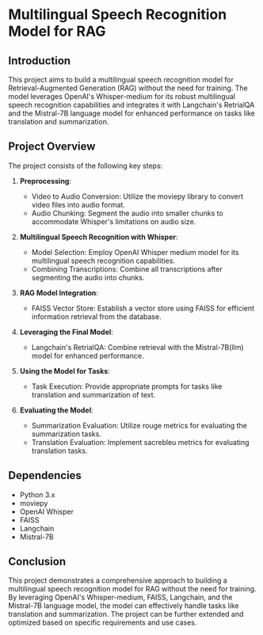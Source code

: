 # Multilingual Speech Recognition Model for RAG

## Introduction
This project aims to build a multilingual speech recognition model for Retrieval-Augmented Generation (RAG) without the need for training. The model leverages OpenAI's Whisper-medium for its robust multilingual speech recognition capabilities and integrates it with Langchain's RetrialQA and the Mistral-7B language model for enhanced performance on tasks like translation and summarization.

## Project Overview
The project consists of the following key steps:

1. **Preprocessing**:
   - Video to Audio Conversion: Utilize the moviepy library to convert video files into audio format.
   - Audio Chunking: Segment the audio into smaller chunks to accommodate Whisper's limitations on audio size.

2. **Multilingual Speech Recognition with Whisper**:
   - Model Selection: Employ OpenAI Whisper medium model for its multilingual speech recognition capabilities.
   - Combining Transcriptions: Combine all transcriptions after segmenting the audio into chunks.

3. **RAG Model Integration**:
   - FAISS Vector Store: Establish a vector store using FAISS for efficient information retrieval from the database.

4. **Leveraging the Final Model**:
   - Langchain's RetrialQA: Combine retrieval with the Mistral-7B(llm) model for enhanced performance.

5. **Using the Model for Tasks**:
   - Task Execution: Provide appropriate prompts for tasks like translation and summarization of text.

6. **Evaluating the Model**:
   - Summarization Evaluation: Utilize rouge metrics for evaluating the summarization tasks.
   - Translation Evaluation: Implement sacrebleu metrics for evaluating translation tasks.

## Dependencies
- Python 3.x
- moviepy
- OpenAI Whisper
- FAISS
- Langchain
- Mistral-7B


## Conclusion
This project demonstrates a comprehensive approach to building a multilingual speech recognition model for RAG without the need for training. By leveraging OpenAI's Whisper-medium, FAISS, Langchain, and the Mistral-7B language model, the model can effectively handle tasks like translation and summarization. The project can be further extended and optimized based on specific requirements and use cases.